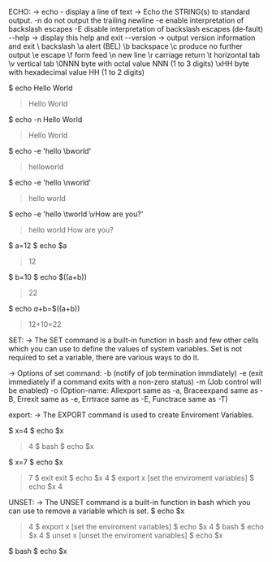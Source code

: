 ECHO:
-> echo - display a line of text
-> Echo the STRING(s) to standard output.
       -n     do not output the trailing newline
       -e     enable interpretation of backslash escapes
       -E     disable  interpretation  of  backslash escapes (de‐fault)
       --help -> display this help and exit
       --version -> output version information and exit
	\\     backslash
	\a     alert (BEL)
	\b     backspace
	\c     produce no further output
	\e     escape
	\f     form feed
	\n     new line
	\r     carriage return
	\t     horizontal tab
	\v     vertical tab
	\0NNN  byte with octal value NNN (1 to 3 digits)
	\xHH   byte with hexadecimal value HH (1 to 2 digits)

$ echo Hello World
> Hello World

$ echo -n Hello World
> Hello World

$ echo -e 'hello \bworld'
> helloworld

$ echo -e 'hello \nworld'
> hello 
> world

$ echo -e 'hello \tworld \vHow are you?'
> hello 	world 
>              How are you?

$ a=12
$ echo $a
> 12

$ b=10
$ echo $((a+b))
> 22

$ echo $a+$b=$((a+b))
> 12+10=22

SET:
-> The SET command is a built-in function in bash and few other cells which you can use to define the values of system variables. Set is not required to set a variable, there are various ways to do it.

-> Options of set command:
	-b (notify of job termination immdiately)
	-e (exit immediately if a command exits with a non-zero status)
	-m (Job control will be enabled)
	-o (Option-name: Allexport same as -a, Braceexpand same as -B, Errexit same as -e, Errtrace same as -E, Functrace same as -T)

export:
-> The EXPORT command is used to create Enviroment Variables.

$ x=4
$ echo $x
> 4
$ bash
$ echo $x
>
$ x=7
$ echo $x
> 7
$ exit
> exit
$ echo $x
> 4
$ export x [set the enviroment variables]
$ echo $x
> 4

UNSET:
-> The UNSET command is a built-in function in bash which you can use to remove a variable which is set.
$ echo $x
> 4
$ export x [set the enviroment variables]
$ echo $x
> 4
$ bash
$ echo $x
>4
$ unset x [unset the enviroment variables]
$ echo $x
> 
$ bash
$ echo $x
>
